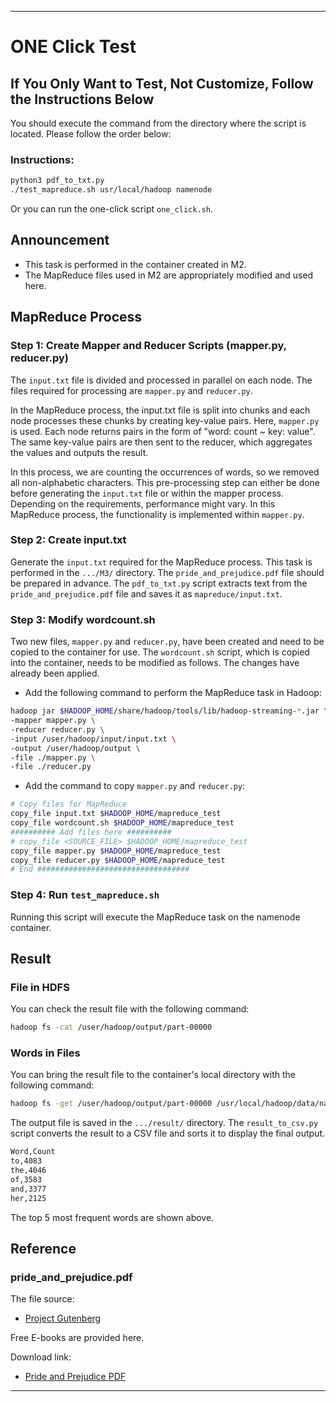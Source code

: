 
---

# ONE Click Test

## If You Only Want to Test, Not Customize, Follow the Instructions Below
You should execute the command from the directory where the script is located. Please follow the order below:

### Instructions:
```sh
python3 pdf_to_txt.py
./test_mapreduce.sh usr/local/hadoop namenode
```
Or you can run the one-click script `one_click.sh`.

## Announcement
* This task is performed in the container created in M2.
* The MapReduce files used in M2 are appropriately modified and used here.

## MapReduce Process

### Step 1: Create Mapper and Reducer Scripts (mapper.py, reducer.py)
The `input.txt` file is divided and processed in parallel on each node. The files required for processing are `mapper.py` and `reducer.py`.

In the MapReduce process, the input.txt file is split into chunks and each node processes these chunks by creating key-value pairs. Here, `mapper.py` is used. Each node returns pairs in the form of "word: count ~ key: value". The same key-value pairs are then sent to the reducer, which aggregates the values and outputs the result.

In this process, we are counting the occurrences of words, so we removed all non-alphabetic characters. This pre-processing step can either be done before generating the `input.txt` file or within the mapper process. Depending on the requirements, performance might vary. In this MapReduce process, the functionality is implemented within `mapper.py`.

### Step 2: Create input.txt
Generate the `input.txt` required for the MapReduce process. This task is performed in the `.../M3/` directory. The `pride_and_prejudice.pdf` file should be prepared in advance. The `pdf_to_txt.py` script extracts text from the `pride_and_prejudice.pdf` file and saves it as `mapreduce/input.txt`.

### Step 3: Modify wordcount.sh
Two new files, `mapper.py` and `reducer.py`, have been created and need to be copied to the container for use. The `wordcount.sh` script, which is copied into the container, needs to be modified as follows. The changes have already been applied.

- Add the following command to perform the MapReduce task in Hadoop:
```sh
hadoop jar $HADOOP_HOME/share/hadoop/tools/lib/hadoop-streaming-*.jar \
-mapper mapper.py \
-reducer reducer.py \
-input /user/hadoop/input/input.txt \
-output /user/hadoop/output \
-file ./mapper.py \
-file ./reducer.py
```

- Add the command to copy `mapper.py` and `reducer.py`:
```sh
# Copy files for MapReduce
copy_file input.txt $HADOOP_HOME/mapreduce_test
copy_file wordcount.sh $HADOOP_HOME/mapreduce_test
########## Add files here ##########
# copy_file <SOURCE_FILE> $HADOOP_HOME/mapreduce_test
copy_file mapper.py $HADOOP_HOME/mapreduce_test
copy_file reducer.py $HADOOP_HOME/mapreduce_test
# End ##################################
```

### Step 4: Run `test_mapreduce.sh`
Running this script will execute the MapReduce task on the namenode container.

## Result

### File in HDFS
You can check the result file with the following command:
```sh
hadoop fs -cat /user/hadoop/output/part-00000
```

### Words in Files
You can bring the result file to the container's local directory with the following command:
```sh
hadoop fs -get /user/hadoop/output/part-00000 /usr/local/hadoop/data/namenode/current
```

The output file is saved in the `.../result/` directory. The `result_to_csv.py` script converts the result to a CSV file and sorts it to display the final output.

```Markdown
Word,Count
to,4083
the,4046
of,3583
and,3377
her,2125
```
The top 5 most frequent words are shown above.

## Reference

### pride_and_prejudice.pdf

The file source:
- [Project Gutenberg](https://www.gutenberg.org)

Free E-books are provided here.

Download link:
- [Pride and Prejudice PDF](https://www.gutenberg.org/files/1342/old/pandp12p.pdf)

---

